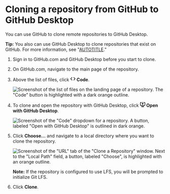 # Cloning a repository from GitHub to GitHub Desktop

You can use GitHub to clone remote repositories to GitHub Desktop.

<div class="ghd-spotlight ghd-spotlight-tip border rounded-1 my-3 p-3 f5 color-border-accent-emphasis color-bg-accent">

**Tip:**  You also can use GitHub Desktop to clone repositories that exist on GitHub.  For more information, see "[AUTOTITLE](/desktop/adding-and-cloning-repositories/cloning-and-forking-repositories-from-github-desktop)."

</div>

1. Sign in to GitHub.com and GitHub Desktop before you start to clone.
1. On GitHub.com, navigate to the main page of the repository.
1. Above the list of files, click <svg version="1.1" width="16" height="16" viewBox="0 0 16 16" class="octicon octicon-code" aria-hidden="true"><path d="m11.28 3.22 4.25 4.25a.75.75 0 0 1 0 1.06l-4.25 4.25a.749.749 0 0 1-1.275-.326.749.749 0 0 1 .215-.734L13.94 8l-3.72-3.72a.749.749 0 0 1 .326-1.275.749.749 0 0 1 .734.215Zm-6.56 0a.751.751 0 0 1 1.042.018.751.751 0 0 1 .018 1.042L2.06 8l3.72 3.72a.749.749 0 0 1-.326 1.275.749.749 0 0 1-.734-.215L.47 8.53a.75.75 0 0 1 0-1.06Z"></path></svg> **Code**.

   ![Screenshot of the list of files on the landing page of a repository. The "Code" button is highlighted with a dark orange outline.](/assets/images/help/repository/code-button.png)
1. To clone and open the repository with GitHub Desktop, click <svg version="1.1" width="16" height="16" viewBox="0 0 16 16" class="octicon octicon-desktop-download" aria-hidden="true"><path d="m4.927 5.427 2.896 2.896a.25.25 0 0 0 .354 0l2.896-2.896A.25.25 0 0 0 10.896 5H8.75V.75a.75.75 0 1 0-1.5 0V5H5.104a.25.25 0 0 0-.177.427Z"></path><path d="M1.573 2.573a.25.25 0 0 0-.073.177v7.5a.25.25 0 0 0 .25.25h12.5a.25.25 0 0 0 .25-.25v-7.5a.25.25 0 0 0-.25-.25h-3a.75.75 0 1 1 0-1.5h3A1.75 1.75 0 0 1 16 2.75v7.5A1.75 1.75 0 0 1 14.25 12h-3.727c.099 1.041.52 1.872 1.292 2.757A.75.75 0 0 1 11.25 16h-6.5a.75.75 0 0 1-.565-1.243c.772-.885 1.192-1.716 1.292-2.757H1.75A1.75 1.75 0 0 1 0 10.25v-7.5A1.75 1.75 0 0 1 1.75 1h3a.75.75 0 0 1 0 1.5h-3a.25.25 0 0 0-.177.073ZM6.982 12a5.72 5.72 0 0 1-.765 2.5h3.566a5.72 5.72 0 0 1-.765-2.5H6.982Z"></path></svg> **Open with GitHub Desktop**.

   ![Screenshot of the "Code" dropdown for a repository. A button, labeled "Open with GitHub Desktop" is outlined in dark orange.](/assets/images/help/repository/open-with-desktop.png)
1. Click **Choose...** and navigate to a local directory where you want to clone the repository.

   ![Screenshot of the "URL" tab of the "Clone a Repository" window. Next to the "Local Path" field, a button, labeled "Choose", is highlighted with an orange outline.](/assets/images/help/desktop/clone-choose-button-url-mac.png)

   <div class="ghd-spotlight ghd-spotlight-note border rounded-1 my-3 p-3 f5 color-border-accent-emphasis color-bg-accent">

   **Note:** If the repository is configured to use LFS, you will be prompted to initialize Git LFS.

   </div>

1. Click **Clone**.
